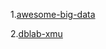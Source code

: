 1.[awesome-big-data](https://github.com/onurakpolat/awesome-bigdata)

2.[dblab-xmu](http://dblab.xmu.edu.cn/)
